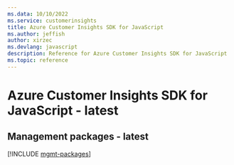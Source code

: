 ```yaml
---
ms.data: 10/10/2022
ms.service: customerinsights
title: Azure Customer Insights SDK for JavaScript
ms.author: jeffish
author: xirzec
ms.devlang: javascript
description: Reference for Azure Customer Insights SDK for JavaScript
ms.topic: reference
---
```

# Azure Customer Insights SDK for JavaScript - latest

## Management packages - latest
[!INCLUDE [mgmt-packages](customer-insights-mgmt-index.md)]